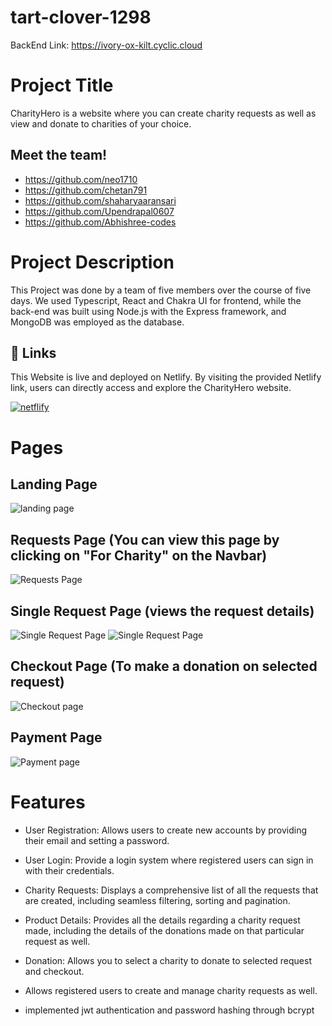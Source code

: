 # tart-clover-1298

BackEnd Link:
https://ivory-ox-kilt.cyclic.cloud

# Project Title
CharityHero is a website where you can create charity requests as well as view and donate to charities of your choice. 

## Meet the team!
- https://github.com/neo1710
- https://github.com/chetan791
- https://github.com/shaharyaaransari
- https://github.com/Upendrapal0607
- https://github.com/Abhishree-codes

# Project Description

This Project was done by a team of five members over the course of five days. We used Typescript, React and Chakra UI for frontend, while the back-end was built using Node.js with the Express framework, and MongoDB was employed as the database.

## 🔗 Links

This Website is live and deployed on Netlify.
By visiting the provided Netlify link, users can directly access and explore the CharityHero website.

[![netflify](https://img.shields.io/badge/netflify-blue?style=for-the-badge&logo=netflify&logoColor=white)](https://charityhero.vercel.app/)

# Pages

## Landing Page 

![landing page](https://res.cloudinary.com/dsixdct6o/image/upload/v1695676487/Screenshot_2023-09-26_at_02.33.47_nj7caj.png)


## Requests Page (You can view this page by clicking on "For Charity" on the Navbar)

![Requests Page](https://res.cloudinary.com/dsixdct6o/image/upload/v1695676489/Screenshot_2023-09-26_at_02.34.28_un9mwe.png)


## Single Request Page (views the request details)

![Single Request Page](https://res.cloudinary.com/dsixdct6o/image/upload/v1695676490/Screenshot_2023-09-26_at_02.36.00_k1thfn.png)
![Single Request Page](https://res.cloudinary.com/dsixdct6o/image/upload/v1695676489/Screenshot_2023-09-26_at_02.36.45_toxw2x.png)

## Checkout Page (To make a donation on selected request)

![Checkout page](https://res.cloudinary.com/dsixdct6o/image/upload/v1695676490/Screenshot_2023-09-26_at_02.37.15_wyaxd2.png)

## Payment Page

![Payment page](https://res.cloudinary.com/dsixdct6o/image/upload/v1695676490/Screenshot_2023-09-26_at_02.37.41_hixyy4.png)

# Features

- User Registration: Allows users to create new accounts by providing their email and setting a password.

- User Login: Provide a login system where registered users can sign in with their credentials.

- Charity Requests: Displays a comprehensive list of all the requests that are created, including seamless filtering, sorting and pagination.

- Product Details: Provides all the details regarding a charity request made, including the details of the donations made on that particular request as well.

- Donation: Allows you to select a charity to donate to selected request and checkout.

- Allows registered users to create and manage charity requests as well.

- implemented jwt authentication and password hashing through bcrypt
